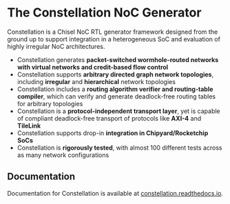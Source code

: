 The Constellation NoC Generator
=======================================================

Constellation is a Chisel NoC RTL generator framework designed from the ground up to support integration in a heterogeneous SoC and evaluation of highly irregular NoC architectures.

 - Constellation generates **packet-switched wormhole-routed networks with virtual networks and credit-based flow control**
 - Constellation supports **arbitrary directed graph network topologies**, including **irregular** and **hierarchical** network topologies
  - Constellation includes a **routing algorithm verifier and routing-table compiler**, which can verify and generate deadlock-free routing tables for arbitrary topologies
 - Constellation is a **protocol-independent transport layer**, yet is capable of compliant deadlock-free transport of protocols like **AXI-4** and **TileLink**
 - Constellation supports drop-in **integration in Chipyard/Rocketchip SoCs**
 - Constellation is **rigorously tested**, with almost 100 different tests across as many network configurations

Documentation
----------------

Documentation for Constellation is available at [constellation.readthedocs.io](http://constellation.readthedocs.io).

